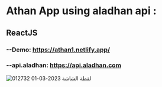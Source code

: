 # Athan App using aladhan api :

## ReactJS 

### --Demo: https://athan1.netlify.app/

### --api.aladhan: https://api.aladhan.com


![لقطة الشاشة 2023-03-01 012732](https://user-images.githubusercontent.com/116006550/221996167-aa3f6a0c-0c8b-40ff-beba-f0b13e452195.png)
